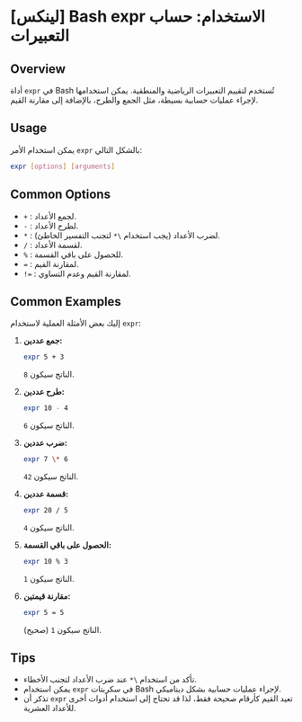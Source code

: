 # [لينكس] Bash expr الاستخدام: حساب التعبيرات

## Overview
أداة `expr` في Bash تُستخدم لتقييم التعبيرات الرياضية والمنطقية. يمكن استخدامها لإجراء عمليات حسابية بسيطة، مثل الجمع والطرح، بالإضافة إلى مقارنة القيم.

## Usage
يمكن استخدام الأمر `expr` بالشكل التالي:

```bash
expr [options] [arguments]
```

## Common Options
- `+` : لجمع الأعداد.
- `-` : لطرح الأعداد.
- `*` : لضرب الأعداد (يجب استخدام `\*` لتجنب التفسير الخاطئ).
- `/` : لقسمة الأعداد.
- `%` : للحصول على باقي القسمة.
- `=` : لمقارنة القيم.
- `!=` : لمقارنة القيم وعدم التساوي.

## Common Examples
إليك بعض الأمثلة العملية لاستخدام `expr`:

1. **جمع عددين:**
   ```bash
   expr 5 + 3
   ```
   الناتج سيكون `8`.

2. **طرح عددين:**
   ```bash
   expr 10 - 4
   ```
   الناتج سيكون `6`.

3. **ضرب عددين:**
   ```bash
   expr 7 \* 6
   ```
   الناتج سيكون `42`.

4. **قسمة عددين:**
   ```bash
   expr 20 / 5
   ```
   الناتج سيكون `4`.

5. **الحصول على باقي القسمة:**
   ```bash
   expr 10 % 3
   ```
   الناتج سيكون `1`.

6. **مقارنة قيمتين:**
   ```bash
   expr 5 = 5
   ```
   الناتج سيكون `1` (صحيح).

## Tips
- تأكد من استخدام `\*` عند ضرب الأعداد لتجنب الأخطاء.
- يمكن استخدام `expr` في سكربتات Bash لإجراء عمليات حسابية بشكل ديناميكي.
- تذكر أن `expr` تعيد القيم كأرقام صحيحة فقط، لذا قد تحتاج إلى استخدام أدوات أخرى للأعداد العشرية.